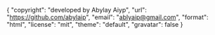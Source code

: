 {
  "copyright": "developed by Abylay Aiyp",
  "url": "https://github.com/abylaip",
  "email": "ablyaip@gmail.com",
  "format": "html",
  "license": "mit",
  "theme": "default",
  "gravatar": false
}

